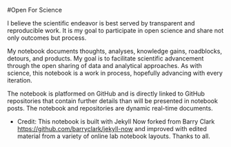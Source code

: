 #Open For Science 

I believe the scientific endeavor is best served by transparent and reproducible work. It is my goal to participate in open science and share not only outcomes but process.

My notebook documents thoughts, analyses, knowledge gains, roadblocks, detours, and products. My goal is to facilitate scientific advancement through the open sharing of data and analytical approaches. As with science, this notebook is a work in process, hopefully advancing with every iteration. 

The notebook is platformed on GitHub and is directly linked to GitHub repositories that contain further details than will be presented in notebook posts. The notebook and repositories are dynamic real-time documents.

* Credit: This notebook is built with Jekyll Now forked from Barry Clark https://github.com/barryclark/jekyll-now and improved with edited material from a variety of online lab notebook layouts. Thanks to all. 
